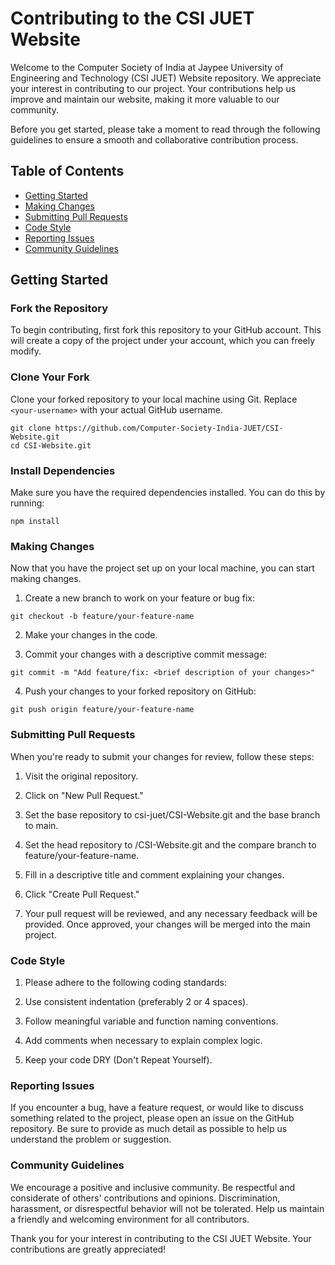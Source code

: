 # Contributing to the CSI JUET Website

Welcome to the Computer Society of India at Jaypee University of Engineering and Technology (CSI JUET) Website repository. We appreciate your interest in contributing to our project. Your contributions help us improve and maintain our website, making it more valuable to our community.

Before you get started, please take a moment to read through the following guidelines to ensure a smooth and collaborative contribution process.

## Table of Contents

-   [Getting Started](#getting-started)
-   [Making Changes](#making-changes)
-   [Submitting Pull Requests](#submitting-pull-requests)
-   [Code Style](#code-style)
-   [Reporting Issues](#reporting-issues)
-   [Community Guidelines](#community-guidelines)

## Getting Started

### Fork the Repository

To begin contributing, first fork this repository to your GitHub account. This will create a copy of the project under your account, which you can freely modify.

### Clone Your Fork

Clone your forked repository to your local machine using Git. Replace `<your-username>` with your actual GitHub username.

```shell
git clone https://github.com/Computer-Society-India-JUET/CSI-Website.git
cd CSI-Website.git
```

### Install Dependencies

Make sure you have the required dependencies installed. You can do this by running:

```shell
npm install
```

### Making Changes

Now that you have the project set up on your local machine, you can start making changes.

1. Create a new branch to work on your feature or bug fix:

```shell
git checkout -b feature/your-feature-name
```

2. Make your changes in the code.

3. Commit your changes with a descriptive commit message:

```shell
git commit -m "Add feature/fix: <brief description of your changes>"
```

4. Push your changes to your forked repository on GitHub:

```shell
git push origin feature/your-feature-name

```

### Submitting Pull Requests

When you're ready to submit your changes for review, follow these steps:

1. Visit the original repository.

2. Click on "New Pull Request."

3. Set the base repository to csi-juet/CSI-Website.git and the base branch to main.

4. Set the head repository to <your-username>/CSI-Website.git and the compare branch to feature/your-feature-name.

5. Fill in a descriptive title and comment explaining your changes.

6. Click "Create Pull Request."

7. Your pull request will be reviewed, and any necessary feedback will be provided. Once approved, your changes will be merged into the main project.

### Code Style

1. Please adhere to the following coding standards:

2. Use consistent indentation (preferably 2 or 4 spaces).
3. Follow meaningful variable and function naming conventions.
4. Add comments when necessary to explain complex logic.
5. Keep your code DRY (Don't Repeat Yourself).

### Reporting Issues

If you encounter a bug, have a feature request, or would like to discuss something related to the project, please open an issue on the GitHub repository. Be sure to provide as much detail as possible to help us understand the problem or suggestion.

### Community Guidelines

We encourage a positive and inclusive community. Be respectful and considerate of others' contributions and opinions. Discrimination, harassment, or disrespectful behavior will not be tolerated. Help us maintain a friendly and welcoming environment for all contributors.

Thank you for your interest in contributing to the CSI JUET Website. Your contributions are greatly appreciated!
